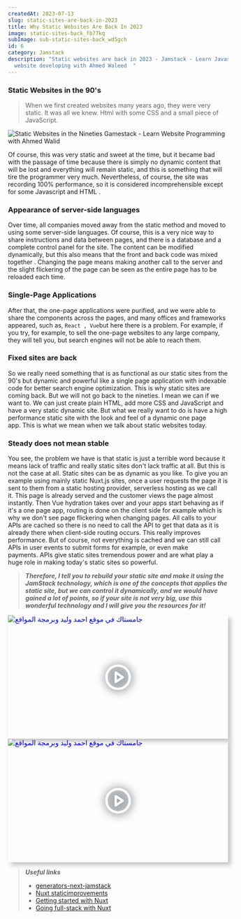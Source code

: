 ```yaml
---
createdAt: 2023-07-13
slug: static-sites-are-back-in-2023
title: Why Static Websites Are Back In 2023
image: static-sites-back_fb77kq
subImage: sub-static-sites-back_wd5gch
id: 6
category: Jamstack
description: "Static websites are back in 2023 - Jamstack - Learn Javascript &
  website developing with Ahmed Waleed  "
---
```

### Static Websites in the 90's

> When we first created websites many years ago, they were very static. It was all we knew. Html with some CSS and a small piece of JavaScript.

![Static Websites in the Nineties Gamestack - Learn Website Programming with Ahmed Walid](https://res.cloudinary.com/drcfigqqr/image/upload/v1688518528/Screenshot_51_vcjvrj.webp "Static Websites in the Nineties Gamestack - Learn Website Programming with Ahmed Walid")

Of course, this was very static and sweet at the time, but it became bad with the passage of time because there is simply no dynamic content that will be lost and everything will remain static, and this is something that will tire the programmer very much. Nevertheless, of course, the site was recording 100% performance, so it is considered incomprehensible except for some Javascript and HTML .

### Appearance of server-side languages

Over time, all companies moved away from the static method and moved to using some server-side languages. Of course, this is a very nice way to share instructions and data between pages, and there is a database and a complete control panel for the site. The content can be modified dynamically, but this also means that the front and back code was mixed together . Changing the page means making another call to the server and the slight flickering of the page can be seen as the entire page has to be reloaded each time.

### Single-Page Applications

After that, the one-page applications were purified, and we were able to share the components across the pages, and many offices and frameworks appeared, such as, `React , Vue`but here there is a problem. For example, if you try, for example, to sell the one-page websites to any large company, they will tell you, but search engines will not be able to reach them.

### Fixed sites are back

So we really need something that is as functional as our static sites from the 90's but dynamic and powerful like a single page application with indexable code for better search engine optimization. This is why static sites are coming back. But we will not go back to the nineties. I mean we can if we want to. We can just create plain HTML, add more CSS and JavaScript and have a very static dynamic site. But what we really want to do is have a high performance static site with the look and feel of a dynamic one page app. This is what we mean when we talk about static websites today.

### Steady does not mean stable

You see, the problem we have is that static is just a terrible word because it means lack of traffic and really static sites don't lack traffic at all. But this is not the case at all. Static sites can be as dynamic as you like. To give you an example using mainly static Nuxt.js sites, once a user requests the page it is sent to them from a static hosting provider, serverless hosting as we call it. This page is already served and the customer views the page almost instantly. Then Vue hydration takes over and your apps start behaving as if it's a one page app, routing is done on the client side for example which is why we don't see page flickering when changing pages. All calls to your APIs are cached so there is no need to call the API to get that data as it is already there when client-side routing occurs. This really improves performance. But of course, not everything is cached and we can still call APIs in user events to submit forms for example, or even make payments. APIs give static sites tremendous power and are what play a huge role in making today's static sites so powerful.

> ***Therefore, I tell you to rebuild your static site and make it using the JamStack technology, which is one of the concepts that applies the static site, but we can control it dynamically, and we would have gained a lot of points, so if your site is not very big, use this wonderful technology and I will give you the resources for it!***

<div style="width:100%;max-width:800px;box-shadow:6px 6px 10px hsl(206.5,0%,75%)"><div style="position:relative;padding-bottom:56.15%;height:0;overflow:hidden"><iframe style="position:absolute;top:0;left:0;width:100%;height:100%;border:0" loading="lazy" srcdoc="<style>* {padding: 0;margin: 0;overflow: hidden;}body, html {height: 100%;}img, svg {position: absolute;width:100%;top: 0;bottom: 0;margin: auto;}svg {filter: drop-shadow(1px 1px 10px hsl(206.5, 70.7%, 8%));transition: all 250ms ease-in-out;}body:hover svg {filter: drop-shadow(1px 1px 10px hsl(206.5, 0%, 10%));transform: scale(1.2);}</style><a href='https://www.youtube.com/embed/4wD00RT6d-g?autoplay=1'><img src='https://img.youtube.com/vi/4wD00RT6d-g/hqdefault.jpg' alt='جامستاك في موقع احمد وليد وبرمجة المواقع'>
<svg xmlns='http://www.w3.org/2000/svg' width='64' height='64' viewBox='0 0 24 24' fill='none' stroke='#ffffff' stroke-width='2' stroke-linecap='round' stroke-linejoin='round' class='feather feather-play-circle'><circle cx='12' cy='12' r='10'></circle><polygon points='10 8 16 12 10 16 10 8'></polygon></svg></a>" src="https://www.youtube.com/embed/4wD00RT6d-g" title="جامستاك في موقع احمد وليد وبرمجة المواقع" frameborder="0" allow="accelerometer; autoplay; clipboard-write; encrypted-media; gyroscope; picture-in-picture" allowfullscreen></iframe></div></div>

<div style="width:100%;max-width:800px;box-shadow:6px 6px 10px hsl(206.5,0%,75%)"><div style="position:relative;padding-bottom:56.15%;height:0;overflow:hidden"><iframe style="position:absolute;top:0;left:0;width:100%;height:100%;border:0" loading="lazy" srcdoc="<style>* {padding: 0;margin: 0;overflow: hidden;}body, html {height: 100%;}img, svg {position: absolute;width:100%;top: 0;bottom: 0;margin: auto;}svg {filter: drop-shadow(1px 1px 10px hsl(206.5, 70.7%, 8%));transition: all 250ms ease-in-out;}body:hover svg {filter: drop-shadow(1px 1px 10px hsl(206.5, 0%, 10%));transform: scale(1.2);}</style><a href='https://www.youtube.com/embed/LDkoWDYm3PI?autoplay=1'><img src='https://img.youtube.com/vi/LDkoWDYm3PI/hqdefault.jpg' alt='جامستاك في موقع احمد وليد وبرمجة المواقع'>
<svg xmlns='http://www.w3.org/2000/svg' width='64' height='64' viewBox='0 0 24 24' fill='none' stroke='#ffffff' stroke-width='2' stroke-linecap='round' stroke-linejoin='round' class='feather feather-play-circle'><circle cx='12' cy='12' r='10'></circle><polygon points='10 8 16 12 10 16 10 8'></polygon></svg></a>" src="https://www.youtube.com/embed/LDkoWDYm3PI" title="جامستاك في موقع احمد وليد وبرمجة المواقع" frameborder="0" allow="accelerometer; autoplay; clipboard-write; encrypted-media; gyroscope; picture-in-picture" allowfullscreen></iframe></div></div>

> ***Useful links***
>
> * [generators-next-jamstack](https://jamstack.org/generators/next/)﻿
> * [Nuxt staticimprovements](https://nuxtjs.org/blog/nuxt-static-improvements)
> * [Getting started with Nuxt](https://nuxtjs.org/guides/get-started/installation)
> * [Going full-stack with Nuxt](https://nuxtjs.org/blog/going-full-static)